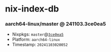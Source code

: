 # nix-index-db
### aarch64-linux/master @ 241103.3ce0ea5
- Nixpkgs: `master`@[`3ce0ea5`](https://github.com/NixOS/nixpkgs/commit/3ce0ea52a0a71ac04f4ce0a2c8a629e02a4e6279)
- Platform: `aarch64-linux`
- Timestamp: `20241103020052`
